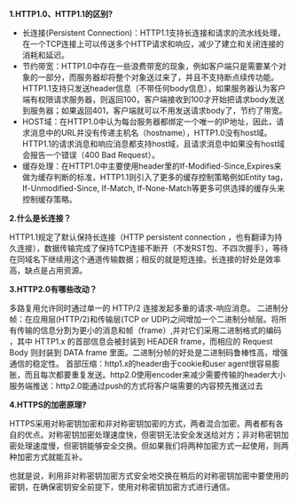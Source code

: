 **1.HTTP1.0、HTTP1.1的区别?**

- 长连接(Persistent Connection)：HTTP1.1支持长连接和请求的流水线处理，在一个TCP连接上可以传送多个HTTP请求和响应，减少了建立和关闭连接的消耗和延迟。
- 节约带宽：HTTP1.0中存在一些浪费带宽的现象，例如客户端只是需要某个对象的一部分，而服务器却将整个对象送过来了，并且不支持断点续传功能。HTTP1.1支持只发送header信息（不带任何body信息），如果服务器认为客户端有权限请求服务器，则返回100，客户端接收到100才开始把请求body发送到服务器；如果返回401，客户端就可以不用发送请求body了，节约了带宽。
- HOST域：在HTTP1.0中认为每台服务器都绑定一个唯一的IP地址，因此，请求消息中的URL并没有传递主机名（hostname），HTTP1.0没有host域。HTTP1.1的请求消息和响应消息都支持host域，且请求消息中如果没有host域会报告一个错误（400 Bad Request）。
- 缓存处理：在HTTP1.0中主要使用header里的If-Modified-Since,Expires来做为缓存判断的标准，HTTP1.1则引入了更多的缓存控制策略例如Entity tag，If-Unmodified-Since, If-Match, If-None-Match等更多可供选择的缓存头来控制缓存策略。

**2.什么是长连接？**

HTTP1.1规定了默认保持长连接（HTTP persistent connection ，也有翻译为持久连接），数据传输完成了保持TCP连接不断开（不发RST包、不四次握手），等待在同域名下继续用这个通道传输数据；相反的就是短连接。长连接的好处是效率高，缺点是占用资源。

**3.HTTP2.0有哪些改动？**

多路复用允许同时通过单一的 HTTP/2 连接发起多重的请求-响应消息。
二进制分帧：在应用层(HTTP/2)和传输层(TCP or UDP)之间增加一个二进制分帧层。将所有传输的信息分割为更小的消息和帧（frame）,并对它们采用二进制格式的编码 ，其中 HTTP1.x 的首部信息会被封装到 HEADER frame，而相应的 Request Body 则封装到 DATA frame 里面。二进制分帧的好处是二进制码鲁棒性高，增强通信的稳定性。
首部压缩：http1.x的header由于cookie和user agent很容易膨胀，而且每次都要重复发送。http2.0使用encoder来减少需要传输的header大小
服务端推送：http2.0能通过push的方式将客户端需要的内容预先推送过去

**4.HTTPS的加密原理?**

HTTPS采用对称密钥加密和非对称密钥加密的方式，两者混合加密。两者都有各自的优点。对称密钥加密处理速度快，但密钥无法安全发送给对方；非对称密钥加密处理速度慢，但密钥能够安全交换。但如果我们将两种加密方式一起使用，则两种加密方式就能互补。

也就是说，利用非对称密钥加密方式安全地交换在稍后的对称密钥加密中要使用的密钥，在确保密钥安全前提下，使用对称密钥加密方式进行通信。